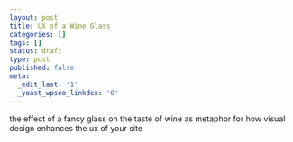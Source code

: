```yaml
---
layout: post
title: UX of a Wine Glass
categories: []
tags: []
status: draft
type: post
published: false
meta:
  _edit_last: '1'
  _yoast_wpseo_linkdex: '0'
---
```

the effect of a fancy glass on the taste of wine as metaphor for how visual design enhances the ux of your site
